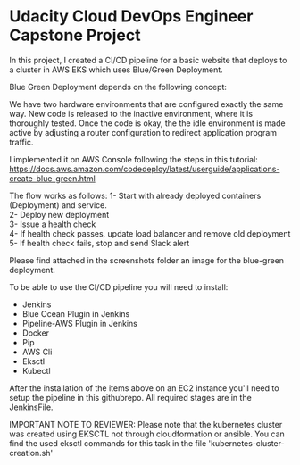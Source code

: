 # Udacity Cloud DevOps Engineer Capstone Project

In this project, I created a CI/CD pipeline for a basic website that deploys to a cluster in AWS EKS which uses Blue/Green Deployment.

Blue Green Deployment depends on the following concept:

We have two hardware environments that are configured exactly the same way. New code is released to the inactive environment, where it is thoroughly tested. Once the code is okay, the the idle environment is made active by adjusting a router configuration to redirect application program traffic.

I implemented it on AWS Console following the steps in this tutorial:
https://docs.aws.amazon.com/codedeploy/latest/userguide/applications-create-blue-green.html   

The flow works as follows:
1- Start with already deployed containers (Deployment) and service.<br />
2- Deploy new deployment<br />
3- Issue a health check<br />
4- If health check passes, update load balancer and remove old deployment<br />
5- If health check fails, stop and send Slack alert

Please find attached in the screenshots folder an image for the blue-green deployment.

To be able to use the CI/CD pipeline you will need to install:

* Jenkins
* Blue Ocean Plugin in Jenkins
* Pipeline-AWS Plugin in Jenkins
* Docker
* Pip
* AWS Cli
* Eksctl
* Kubectl

After the installation of the items above on an EC2 instance you'll need to setup the pipeline in this githubrepo. All required stages are in the JenkinsFile.

IMPORTANT NOTE TO REVIEWER: 
Please note that the kubernetes cluster was created using EKSCTL not through cloudformation or ansible.
You can find the used eksctl commands for this task in the file 'kubernetes-cluster-creation.sh'

